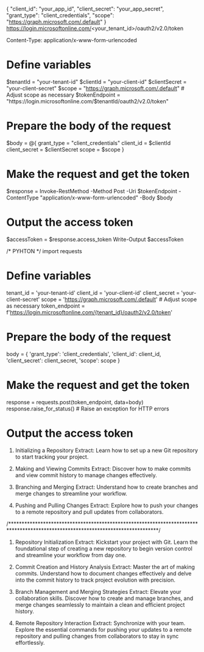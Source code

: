 {
    "client_id": "your_app_id",
    "client_secret": "your_app_secret",
    "grant_type": "client_credentials",
    "scope": "https://graph.microsoft.com/.default"
}
https://login.microsoftonline.com/<your_tenant_id>/oauth2/v2.0/token

Content-Type: application/x-www-form-urlencoded

# Define variables
$tenantId = "your-tenant-id"
$clientId = "your-client-id"
$clientSecret = "your-client-secret"
$scope = "https://graph.microsoft.com/.default"  # Adjust scope as necessary
$tokenEndpoint = "https://login.microsoftonline.com/$tenantId/oauth2/v2.0/token"

# Prepare the body of the request
$body = @{
    grant_type    = "client_credentials"
    client_id     = $clientId
    client_secret = $clientSecret
    scope         = $scope
}

# Make the request and get the token
$response = Invoke-RestMethod -Method Post -Uri $tokenEndpoint -ContentType "application/x-www-form-urlencoded" -Body $body

# Output the access token
$accessToken = $response.access_token
Write-Output $accessToken

/* PYHTON */
import requests

# Define variables
tenant_id = 'your-tenant-id'
client_id = 'your-client-id'
client_secret = 'your-client-secret'
scope = 'https://graph.microsoft.com/.default'  # Adjust scope as necessary
token_endpoint = f'https://login.microsoftonline.com/{tenant_id}/oauth2/v2.0/token'

# Prepare the body of the request
body = {
    'grant_type': 'client_credentials',
    'client_id': client_id,
    'client_secret': client_secret,
    'scope': scope
}

# Make the request and get the token
response = requests.post(token_endpoint, data=body)
response.raise_for_status()  # Raise an exception for HTTP errors

# Output the access token


1. Initializing a Repository
Extract: Learn how to set up a new Git repository to start tracking your project.

2. Making and Viewing Commits
Extract: Discover how to make commits and view commit history to manage changes effectively.

3. Branching and Merging
Extract: Understand how to create branches and merge changes to streamline your workflow.

4. Pushing and Pulling Changes
Extract: Explore how to push your changes to a remote repository and pull updates from collaborators.

/********************************************************************************************************************************/

1. Repository Initialization
Extract: Kickstart your project with Git. Learn the foundational step of creating a new repository to begin version control and streamline your workflow from day one.

2. Commit Creation and History Analysis
Extract: Master the art of making commits. Understand how to document changes effectively and delve into the commit history to track project evolution with precision.

3. Branch Management and Merging Strategies
Extract: Elevate your collaboration skills. Discover how to create and manage branches, and merge changes seamlessly to maintain a clean and efficient project history.

4. Remote Repository Interaction
Extract: Synchronize with your team. Explore the essential commands for pushing your updates to a remote repository and pulling changes from collaborators to stay in sync effortlessly.

